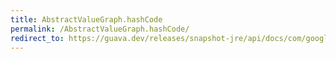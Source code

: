 ```yaml
---
title: AbstractValueGraph.hashCode
permalink: /AbstractValueGraph.hashCode/
redirect_to: https://guava.dev/releases/snapshot-jre/api/docs/com/google/common/graph/AbstractValueGraph.html#hashCode--
---
```

